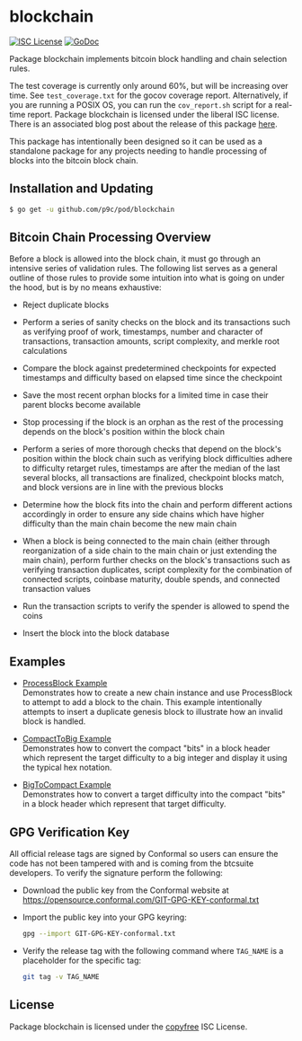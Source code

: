 # blockchain

[![ISC License](http://img.shields.io/badge/license-ISC-blue.svg)](http://copyfree.org)
[![GoDoc](https://img.shields.io/badge/godoc-reference-blue.svg)](http://godoc.org/github.com/p9c/pod/blockchain)

Package blockchain implements bitcoin block handling and chain selection rules.

The test coverage is currently only around 60%, but will be increasing over time. See `test_coverage.txt` for the gocov coverage report. Alternatively, if you are running a POSIX OS, you can run the `cov_report.sh` script for a real-time report. Package blockchain is licensed under the liberal ISC license.
There is an associated blog post about the release of this package [here](https://blog.conformal.com/btcchain-the-bitcoin-chain-package-from-bctd/).

This package has intentionally been designed so it can be used as a standalone package for any projects needing to handle processing of blocks into the bitcoin block chain.

## Installation and Updating

```bash
$ go get -u github.com/p9c/pod/blockchain
```

## Bitcoin Chain Processing Overview

Before a block is allowed into the block chain, it must go through an intensive series of validation rules. The following list serves as a general outline of those rules to provide some intuition into what is going on under the hood, but is by no means exhaustive:

- Reject duplicate blocks

- Perform a series of sanity checks on the block and its transactions such as verifying proof of work, timestamps, number and character of transactions, transaction amounts, script complexity, and merkle root calculations

- Compare the block against predetermined checkpoints for expected timestamps and difficulty based on elapsed time since the checkpoint

- Save the most recent orphan blocks for a limited time in case their parent blocks become available

- Stop processing if the block is an orphan as the rest of the processing depends on the block's position within the block chain

- Perform a series of more thorough checks that depend on the block's position within the block chain such as verifying block difficulties adhere to difficulty retarget rules, timestamps are after the median of the last several blocks, all transactions are finalized, checkpoint blocks match, and block versions are in line with the previous blocks

- Determine how the block fits into the chain and perform different actions accordingly in order to ensure any side chains which have higher difficulty than the main chain become the new main chain

- When a block is being connected to the main chain (either through reorganization of a side chain to the main chain or just extending the main chain), perform further checks on the block's transactions such as verifying transaction duplicates, script complexity for the combination of connected scripts, coinbase maturity, double spends, and connected transaction values

- Run the transaction scripts to verify the spender is allowed to spend the coins

- Insert the block into the block database

## Examples

- [ProcessBlock Example](http://godoc.org/github.com/p9c/pod/blockchain#example-BlockChain-ProcessBlock)  
  Demonstrates how to create a new chain instance and use ProcessBlock to attempt to add a block to the chain. This example intentionally attempts to insert a duplicate genesis block to illustrate how an invalid block is handled.

- [CompactToBig Example](http://godoc.org/github.com/p9c/pod/blockchain#example-CompactToBig)  
  Demonstrates how to convert the compact "bits" in a block header which
  represent the target difficulty to a big integer and display it using the
  typical hex notation.

- [BigToCompact Example](http://godoc.org/github.com/p9c/pod/blockchain#example-BigToCompact)  
  Demonstrates how to convert a target difficulty into the
  compact "bits" in a block header which represent that target difficulty.

## GPG Verification Key

All official release tags are signed by Conformal so users can ensure the code has not been tampered with and is coming from the btcsuite developers. To verify the signature perform the following:

- Download the public key from the Conformal website at
  https://opensource.conformal.com/GIT-GPG-KEY-conformal.txt

- Import the public key into your GPG keyring:

  ```bash
  gpg --import GIT-GPG-KEY-conformal.txt
  ```

- Verify the release tag with the following command where `TAG_NAME` is a placeholder for the specific tag:

  ```bash
  git tag -v TAG_NAME
  ```

## License

Package blockchain is licensed under the [copyfree](http://copyfree.org) ISC License.
